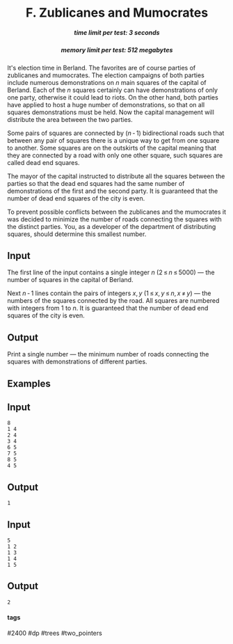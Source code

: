 <h1 style='text-align: center;'> F. Zublicanes and Mumocrates</h1>

<h5 style='text-align: center;'>time limit per test: 3 seconds</h5>
<h5 style='text-align: center;'>memory limit per test: 512 megabytes</h5>

It's election time in Berland. The favorites are of course parties of zublicanes and mumocrates. The election campaigns of both parties include numerous demonstrations on *n* main squares of the capital of Berland. Each of the *n* squares certainly can have demonstrations of only one party, otherwise it could lead to riots. On the other hand, both parties have applied to host a huge number of demonstrations, so that on all squares demonstrations must be held. Now the capital management will distribute the area between the two parties.

Some pairs of squares are connected by (*n* - 1) bidirectional roads such that between any pair of squares there is a unique way to get from one square to another. Some squares are on the outskirts of the capital meaning that they are connected by a road with only one other square, such squares are called dead end squares.

The mayor of the capital instructed to distribute all the squares between the parties so that the dead end squares had the same number of demonstrations of the first and the second party. It is guaranteed that the number of dead end squares of the city is even.

To prevent possible conflicts between the zublicanes and the mumocrates it was decided to minimize the number of roads connecting the squares with the distinct parties. You, as a developer of the department of distributing squares, should determine this smallest number.

## Input

The first line of the input contains a single integer *n* (2 ≤ *n* ≤ 5000) — the number of squares in the capital of Berland.

Next *n* - 1 lines contain the pairs of integers *x*, *y* (1 ≤ *x*, *y* ≤ *n*, *x* ≠ *y*) — the numbers of the squares connected by the road. All squares are numbered with integers from 1 to *n*. It is guaranteed that the number of dead end squares of the city is even.

## Output

Print a single number — the minimum number of roads connecting the squares with demonstrations of different parties.

## Examples

## Input


```
8  
1 4  
2 4  
3 4  
6 5  
7 5  
8 5  
4 5  

```
## Output


```
1  

```
## Input


```
5  
1 2  
1 3  
1 4  
1 5  

```
## Output


```
2  

```


#### tags 

#2400 #dp #trees #two_pointers 